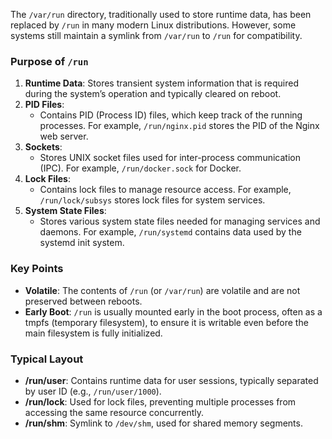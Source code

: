 The `/var/run` directory, traditionally used to store runtime data, has been replaced by `/run` in many modern Linux distributions. However, some systems still maintain a symlink from `/var/run` to `/run` for compatibility.
### Purpose of `/run`
1. **Runtime Data**: Stores transient system information that is required during the system’s operation and typically cleared on reboot.
2. **PID Files**:
   - Contains PID (Process ID) files, which keep track of the running processes. For example, `/run/nginx.pid` stores the PID of the Nginx web server.
3. **Sockets**:
   - Stores UNIX socket files used for inter-process communication (IPC). For example, `/run/docker.sock` for Docker.
4. **Lock Files**:
   - Contains lock files to manage resource access. For example, `/run/lock/subsys` stores lock files for system services.
5. **System State Files**:
   - Stores various system state files needed for managing services and daemons. For example, `/run/systemd` contains data used by the systemd init system.
### Key Points
- **Volatile**: The contents of `/run` (or `/var/run`) are volatile and are not preserved between reboots.
- **Early Boot**: `/run` is usually mounted early in the boot process, often as a tmpfs (temporary filesystem), to ensure it is writable even before the main filesystem is fully initialized.
### Typical Layout
- **/run/user**: Contains runtime data for user sessions, typically separated by user ID (e.g., `/run/user/1000`).
- **/run/lock**: Used for lock files, preventing multiple processes from accessing the same resource concurrently.
- **/run/shm**: Symlink to `/dev/shm`, used for shared memory segments.
